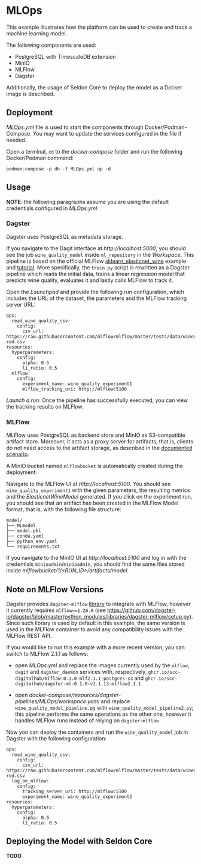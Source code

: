 # MLOps

This example illustrates how the platform can be used to create and track a machine learning model.

The following components are used:

- PostgreSQL with TimescaleDB extension
- MinIO
- MLFlow
- Dagster

Additionally, the usage of Seldon Core to deploy the model as a Docker image is described.

## Deployment

*MLOps.yml* file is used to start the components through Docker/Podman-Compose. You may want to update the services configured in the file if needed.

Open a terminal, `cd` to the *docker-compose* folder and run the following Docker/Podman command:

```shell
podman-compose -p dh -f MLOps.yml up -d
```

## Usage

**NOTE**: the following paragraphs assume you are using the default credentials configured in *MLOps.yml*.

### Dagster

Dagster uses PostgreSQL as metadata storage.

If you navigate to the Dagit interface at *http://localhost:5000*, you should see the job `wine_quality_model` inside `ml_repository` in the *Workspace*. This pipeline is based on the official MLFlow [sklearn_elasticnet_wine](https://github.com/mlflow/mlflow/tree/master/examples/sklearn_elasticnet_wine) example and [tutorial](https://mlflow.org/docs/1.26.1/tutorials-and-examples/tutorial.html). More specifically, the `train.py` script is rewritten as a Dagster pipeline which reads the initial data, trains a linear regression model that predicts wine quality, evaluates it and lastly calls MLFlow to track it.

Open the *Launchpad* and provide the following run configuration, which includes the URL of the dataset, the parameters and the MLFlow tracking server URL:

```
ops:
  read_wine_quality_csv:
    config:
      csv_url: https://raw.githubusercontent.com/mlflow/mlflow/master/tests/data/winequality-red.csv
resources:
  hyperparameters:
    config:
      alpha: 0.5
      l1_ratio: 0.5
  mlflow:
    config:
      experiment_name: wine_quality_experiment1
      mlflow_tracking_uri: http://mlflow:5100
```

*Launch a run*. Once the pipeline has successfully executed, you can view the tracking results on MLFlow.

### MLFlow

MLFlow uses PostgreSQL as backend store and MinIO as S3-compatible artifact store. Moreover, it acts as a proxy server for artifacts, that is, clients do not need access to the artifact storage, as described in the [documented scenario](https://mlflow.org/docs/1.26.1/tracking.html#scenario-5-mlflow-tracking-server-enabled-with-proxied-artifact-storage-access).

A MinIO bucket named `mlflowbucket` is automatically created during the deployment.

Navigate to the MLFlow UI at *http://localhost:5100*. You should see `wine_quality_experiment1` with the given parameters, the resulting metrics and the *ElasticnetWineModel* generated. If you click on the experiment run, you should see that an artifact has been created in the MLFlow Model format, that is, with the following file structure:

```
model/
├── MLmodel
├── model.pkl
├── conda.yaml
├── python_env.yaml
└── requirements.txt
```

If you navigate to the MinIO UI at *http://localhost:5100* and log in with the credentials `minioadmin`/`minioadmin`, you should find the same files stored inside *mlflowbucket/1/<RUN_ID>/artifacts/model*.

## Note on MLFlow Versions

Dagster provides `dagster-mlflow` [library](https://docs.dagster.io/_apidocs/libraries/dagster-mlflow) to integrate with MLFlow, however it currently requires `mlflow<=1.26.0` (see https://github.com/dagster-io/dagster/blob/master/python_modules/libraries/dagster-mlflow/setup.py). Since such library is used by default in this example, the same version is used in the MLFlow container to avoid any compatibility issues with the MLFlow REST API.

If you would like to run this example with a more recent version, you can switch to MLFlow 2.1.1 as follows:

- open *MLOps.yml* and replace the images currently used by the `mlflow`, `dagit` and `dagster_daemon` services with, respectively, `ghcr.io/scc-digitalhub/mlflow:0.1.0-mlf2.1.1-postgres-s3` and `ghcr.io/scc-digitalhub/dagster-ml:0.1.0-v1.1.13-mlflow2.1.1`

- open *docker-compose/resources/dagster-pipelines/MLOps/workspace.yaml* and replace `wine_quality_model_pipeline.py` with `wine_quality_model_pipeline2.py`; this pipeline performs the same operations as the other one, however it handles MLFlow runs instead of relying on `dagster-mlflow`

Now you can deploy the containers and run the `wine_quality_model` job in Dagster with the following configuration:

```
ops:
  read_wine_quality_csv:
    config:
      csv_url: https://raw.githubusercontent.com/mlflow/mlflow/master/tests/data/winequality-red.csv
  log_on_mlflow:
    config:
      tracking_server_uri: http://mlflow:5100
      experiment_name: wine_quality_experiment2
resources:
  hyperparameters:
    config:
      alpha: 0.5
      l1_ratio: 0.5
```

## Deploying the Model with Seldon Core

**TODO**
